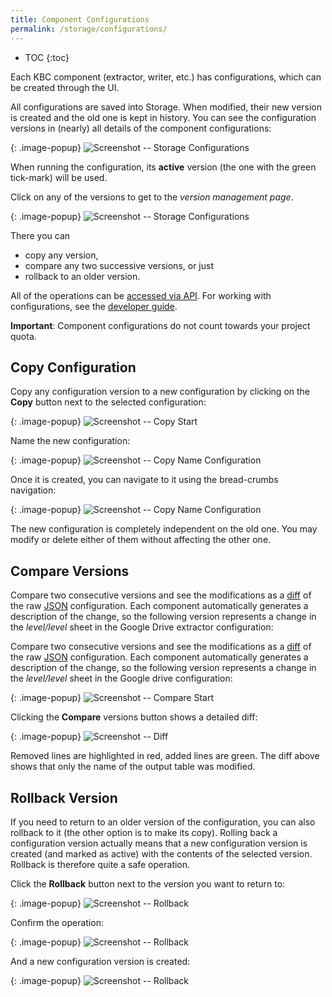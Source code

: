 ```yaml
---
title: Component Configurations
permalink: /storage/configurations/
---
```


* TOC
{:toc}

Each KBC component (extractor, writer, etc.) has configurations, which can be created through the UI.

All configurations are saved into Storage. When modified, their new version is created and the old one is kept in history. 
You can see the configuration versions in (nearly) all details of the component configurations:

{: .image-popup}
![Screenshot -- Storage Configurations](/storage/configurations/configurations-intro.png)

When running the configuration, its **active** version (the one with the green tick-mark) will be used.

Click on any of the versions to get to the *version management page*.

{: .image-popup}
![Screenshot -- Storage Configurations](/storage/configurations/versions-intro.png)

There you can

- copy any version,
- compare any two successive versions, or just
- rollback to an older version.

All of the operations can be [accessed via API](http://docs.keboola.apiary.io/#reference/component-configurations/create-config).
For working with configurations, see the [developer guide](https://developers.keboola.com/integrate/storage/api/configurations/).

**Important**: Component configurations do not count towards your project quota.

## Copy Configuration
Copy any configuration version to a new configuration by clicking on the **Copy** button next to the selected configuration:

{: .image-popup}
![Screenshot -- Copy Start](/storage/configurations/copy-1.png)

Name the new configuration:

{: .image-popup}
![Screenshot -- Copy Name Configuration](/storage/configurations/copy-2.png)

Once it is created, you can navigate to it using the bread-crumbs navigation:

{: .image-popup}
![Screenshot -- Copy Name Configuration](/storage/configurations/copy-3.png)

The new configuration is completely independent on the old one. You may modify or delete either of them without affecting the other one.

## Compare Versions
Compare two consecutive versions and see the modifications as a [diff](https://en.wikipedia.org/wiki/Data_comparison) of
the raw [JSON](https://en.wikipedia.org/wiki/JSON) configuration. Each component automatically generates a description
of the change, so the following version represents a change in the *level/level* sheet in the Google Drive extractor configuration:

Compare two consecutive versions and see the modifications as a [diff](https://en.wikipedia.org/wiki/Data_comparison) of
the raw [JSON](https://en.wikipedia.org/wiki/JSON) configuration. Each component automatically generates a description
of the change, so the following version represents a change in the *level/level* sheet in the Google drive configuration:


{: .image-popup}
![Screenshot -- Compare Start](/storage/configurations/compare-1.png)

Clicking the **Compare** versions button shows a detailed diff:

{: .image-popup}
![Screenshot -- Diff](/storage/configurations/compare-2.png)

Removed lines are highlighted in red, added lines are green. The diff above shows that only the name
of the output table was modified.

## Rollback Version
If you need to return to an older version of the configuration, you can also rollback to it (the other option is to
make its copy). Rolling back a configuration version actually means that a new configuration version is created
(and marked as active) with the contents of the selected version. Rollback is therefore quite a safe operation.

Click the **Rollback** button next to the version you want to return to:

{: .image-popup}
![Screenshot -- Rollback](/storage/configurations/rollback-1.png)

Confirm the operation:

{: .image-popup}
![Screenshot -- Rollback](/storage/configurations/rollback-2.png)

And a new configuration version is created:

{: .image-popup}
![Screenshot -- Rollback](/storage/configurations/rollback-3.png)

